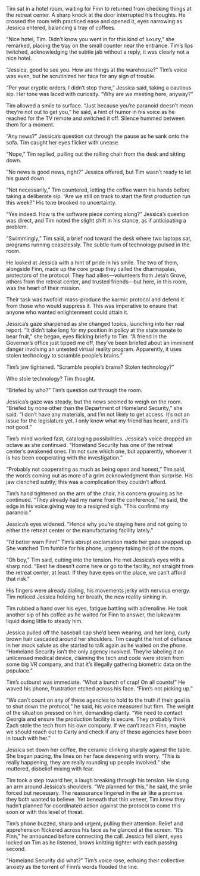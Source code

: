 Tim sat in a hotel room, waiting for Finn to returned from checking things at the retreat center. A sharp knock at the door interrupted his thoughts. He crossed the room with practiced ease and opened it, eyes narrowing as Jessica entered, balancing a tray of coffees. 

“Nice hotel, Tim. Didn’t know you went in for this kind of luxury,” she remarked, placing the tray on the small counter near the entrance. Tim’s lips twitched, acknowledging the subtle jab without a reply, it was clearly not a nice hotel. 

“Jessica, good to see you. How are things at the warehouse?” Tim’s voice was even, but he scrutinized her face for any sign of trouble.  

“Per your cryptic orders, I didn’t stop there,” Jessica said, taking a cautious sip. Her tone was laced with curiosity. “Why are we meeting here, anyway?” 

Tim allowed a smile to surface. “Just because you’re paranoid doesn’t mean they’re not out to get you,” he said, a hint of humor in his voice as he reached for the TV remote and switched it off. Silence hummed between them for a moment. 

“Any news?” Jessica’s question cut through the pause as he sank onto the sofa. Tim caught her eyes flicker with unease. 

“Nope,” Tim replied, pulling out the rolling chair from the desk and sitting down. 

“No news is good news, right?” Jessica offered, but Tim wasn’t ready to let his guard down. 

“Not necessarily,” Tim countered, letting the coffee warm his hands before taking a deliberate sip. “Are we still on track to start the first production run this week?” His tone brooked no uncertainty. 

“Yes indeed. How is the software piece coming along?” Jessica’s question was direct, and Tim noted the slight shift in his stance, as if anticipating a problem. 

“Swimmingly,” Tim said, a brief nod toward the desk where two laptops sat, programs running ceaselessly. The subtle hum of technology pulsed in the room.  

He looked at Jessica with a hint of pride in his smile. The two of them, alongside Finn, made up the core group they called the dharmapalas, protectors of the protocol. They had allies—volunteers from Jeta’s Grove, others from the retreat center, and trusted friends—but here, in this room, was the heart of their mission. 

Their task was twofold: mass-produce the karmic protocol and defend it from those who would suppress it. This was imperative to ensure that anyone who wanted enlightenment could attain it. 

Jessica’s gaze sharpened as she changed topics, launching into her real report. “It didn’t take long for my position in policy at the state senate to bear fruit,” she began, eyes flicking briefly to Tim. “A friend in the Governor’s office just tipped me off, they’ve been briefed about an imminent danger involving an untested virtual reality program. Apparently, it uses stolen technology to scramble people’s brains.” 

Tim’s jaw tightened. “Scramble people’s brains? Stolen technology?” 

Who stole technology? Tim thought. 

“Briefed by who?” Tim’s question cut through the room. 

Jessica’s gaze was steady, but the news seemed to weigh on the room. “Briefed by none other than the Department of Homeland Security,” she said. “I don’t have any materials, and I’m not likely to get access. It’s not an issue for the legislature yet. I only know what my friend has heard, and it’s not good.” 

Tim’s mind worked fast, cataloging possibilities. Jessica’s voice dropped an octave as she continued. “Homeland Security has one of the retreat center’s awakened ones. I’m not sure which one, but apparently, whoever it is has been cooperating with the investigation.” 

“Probably not cooperating as much as being open and honest,” Tim said, the words coming out as more of a grim acknowledgment than surprise. His jaw clenched subtly; this was a complication they couldn’t afford. 

Tim’s hand tightened on the arm of the chair, his concern growing as he continued. “They already had my name from the conference,” he said, the edge in his voice giving way to a resigned sigh. “This confirms my paranoia.” 

Jessica’s eyes widened. “Hence why you’re staying here and not going to either the retreat center or the manufacturing facility lately.” 

“I’d better warn Finn!” Tim’s abrupt exclamation made her gaze snapped up. She watched Tim fumble for his phone, urgency taking hold of the room. 

“Oh boy,” Tim said, cutting into the tension. He met Jessica’s eyes with a sharp nod. “Best he doesn’t come here or go to the facility, not straight from the retreat center, at least. If they have eyes on the place, we can’t afford that risk.” 

His fingers were already dialing, his movements jerky with nervous energy. Tim noticed Jessica holding her breath, the new reality sinking in.  

Tim rubbed a hand over his eyes, fatigue battling with adrenaline. He took another sip of his coffee as he waited for Finn to answer, the lukewarm liquid doing little to steady him.  

Jessica pulled off the baseball cap she’d been wearing, and her long, curly brown hair cascaded around her shoulders. Tim caught the hint of defiance in her mock salute as she started to talk again as he waited on the phone. “Homeland Security isn’t the only agency involved. They’re labeling it an unlicensed medical device, claiming the tech and code were stolen from some big VR company, and that it’s illegally gathering biometric data on the populace.” 

Tim’s outburst was immediate. “What a bunch of crap! On all counts!” He waved his phone, frustration etched across his face. “Finn’s not picking up.” 

“We can’t count on any of these agencies to hold to the truth if their goal is to shut down the protocol,” he said, his voice measured but firm. The weight of the situation pressed on him, demanding clarity. “We need to contact Georgia and ensure the production facility is secure. They probably think Zach stole the tech from his own company. If we can’t reach Finn, maybe we should reach out to Carly and check if any of these agencies have been in touch with her.” 

Jessica set down her coffee, the ceramic clinking sharply against the table. She began pacing, the lines on her face deepening with worry. “This is really happening, they are really rounding up people involved.” she muttered, disbelief mixing with fear. 

Tim took a step toward her, a laugh breaking through his tension. He slung an arm around Jessica’s shoulders. “We planned for this,” he said, the smile forced but necessary. The reassurance lingered in the air like a promise they both wanted to believe. Yet beneath that thin veneer, Tim knew they hadn’t planned for coordinated action against the protocol to come this soon or with this level of threat. 

Tim’s phone buzzed, sharp and urgent, pulling their attention. Relief and apprehension flickered across his face as he glanced at the screen. “It’s Finn,” he announced before connecting the call. Jessica fell silent, eyes locked on Tim as he listened, brows knitting tighter with each passing second. 

“Homeland Security did what?” Tim’s voice rose, echoing their collective anxiety as the torrent of Finn’s words flooded the line.
